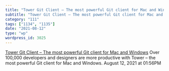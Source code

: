 ```yaml
---
title: "Tower Git Client – The most powerful Git client for Mac and Windows"
subtitle: "Tower Git Client – The most powerful Git client for Mac and Windows"
category: "111"
tags: ["1134", "1135"]
date: "2021-08-12"
type: "wp"
wordpress_id: 3025
---
```

[ Tower Git Client – The most powerful Git client for Mac and Windows](https://www.git-tower.com/mac)
 Over 100,000 developers and designers are more productive with Tower – the most powerful Git client for Mac and Windows.
August 12, 2021 at 01:56PM